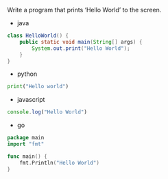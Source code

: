 Write a program that prints ‘Hello World’ to the screen.

- java
```java
class HelloWorld() {
	public static void main(String[] args) {
		System.out.print("Hello World");
	}
}
```

- python
```python
print("Hello world")
```

- javascript
```javascript
console.log("Hello World")
```

- go
```go
package main
import "fmt"

func main() {
	fmt.Println("Hello World")
}
```
